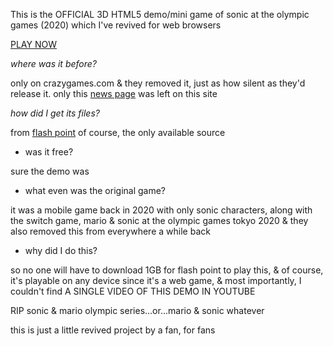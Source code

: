 This is the OFFICIAL 3D HTML5 demo/mini game of sonic at the olympic games (2020) which I've revived for web browsers

[PLAY NOW](https://neocharmy.github.io/sonic-2020/)
 

*where was it before?*

only on crazygames.com
& they removed it, just as how silent as they'd release it.
only this [news page](https://developer.crazygames.com/blog/play-sonic-at-the-olympic-game)
 was left on this site

*how did I get its files?*

from [flash point](https://flashpointarchive.org/downloads) of course, the only available source

- was it free? 

sure the demo was 

- what even was the original game?

it was a mobile game back in 2020 with only sonic characters, along with the switch game, mario & sonic at the olympic games tokyo 2020 & they also removed this from everywhere a while back

- why did I do this?

so no one will have to download 1GB for flash point to play this, & of course, it's playable on any device since it's a web game, & most importantly, 
I couldn't find A SINGLE VIDEO OF THIS DEMO IN YOUTUBE 

 
RIP sonic & mario olympic series...or...mario & sonic
whatever

this is just a little revived project by a fan, for fans
